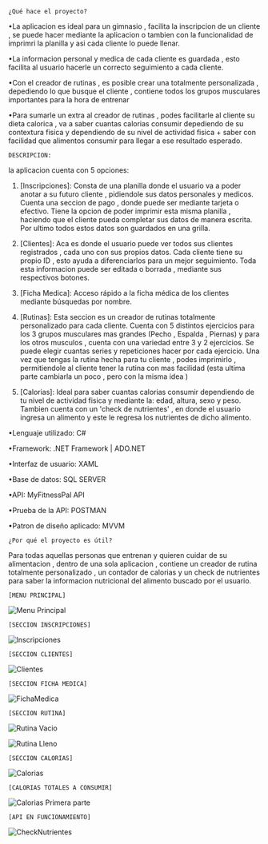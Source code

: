 	¿Qué hace el proyecto?

•La aplicacion es ideal para un gimnasio , facilita la inscripcion de un cliente , se puede hacer mediante la aplicacion o tambien con la funcionalidad de imprimri la planilla y asi cada cliente lo puede llenar.

•La informacion personal y medica de cada cliente es guardada , esto facilita al usuario hacerle un correcto seguimiento a cada cliente.

•Con el creador de rutinas , es posible crear una totalmente personalizada , depediendo lo que busque el cliente , contiene todos los grupos musculares importantes para la hora de entrenar

•Para sumarle un extra al creador de rutinas , podes facilitarle al cliente su dieta calorica , va a saber cuantas calorias consumir depediendo de su contextura fisica y dependiendo de su nivel de actividad fisica + saber con facilidad que alimentos consumir para llegar a ese resultado esperado.

	
 	DESCRIPCION:

la aplicacion cuenta con 5 opciones:

1. [Inscripciones]: Consta de una planilla donde el usuario va a poder anotar a su futuro cliente , pidiendole sus datos personales y medicos. Cuenta una seccion de pago , donde puede ser mediante tarjeta o efectivo. Tiene la opcion de poder imprimir esta misma planilla , haciendo que el cliente pueda completar sus datos de manera escrita. Por ultimo todos estos datos son guardados en una grilla. 

2. [Clientes]: Aca es donde el usuario puede ver todos sus clientes registrados , cada uno con sus propios datos. Cada cliente tiene su propio ID , esto ayuda a diferenciarlos para un mejor seguimiento. Toda esta informacion puede ser editada o borrada , mediante sus respectivos botones.

3. [Ficha Medica]: Acceso rápido a la ficha médica de los clientes mediante búsquedas por nombre.

4. [Rutinas]: Esta seccion es un creador de rutinas totalmente personalizado para cada cliente. Cuenta con 5 distintos ejercicios para los 3 grupos musculares mas grandes (Pecho , Espalda , Piernas) y para los otros musculos , cuenta con una variedad entre 3 y 2 ejercicios. Se puede elegir cuantas series y repeticiones hacer por cada ejercicio. Una vez que tengas la rutina hecha para tu cliente , podes imprimirlo , permitiendole al cliente tener la rutina con mas facilidad (esta ultima parte cambiarla un poco , pero con la misma idea ) 

5. [Calorias]: Ideal para saber cuantas calorias consumir dependiendo de tu nivel de actividad fisica y mediante la: edad, altura, sexo y peso. Tambien cuenta con un 'check de nutrientes' , en donde el usuario ingresa un alimento y este le regresa los nutrientes de dicho alimento.


•Lenguaje utilizado: C#
 
•Framework: .NET Framework | ADO.NET

•Interfaz de usuario: XAML

•Base de datos: SQL SERVER

•API: MyFitnessPal API

•Prueba de la API: POSTMAN

•Patron de diseño aplicado: MVVM
	

	¿Por qué el proyecto es útil?

 Para todas aquellas personas que entrenan y quieren cuidar de su alimentacion , dentro de una sola aplicacion , contiene un creador de rutina totalmente personalizado , un contador de calorias y un check de nutrientes para saber la informacion nutricional del alimento buscado por el usuario.

 	[MENU PRINCIPAL]
 
![Menu Principal](https://github.com/ignacio-ferrer/GymApp/assets/109931660/d9ab4623-a358-40ae-aa43-289a3a8d7821)

	[SECCION INSCRIPCIONES]

![Inscripciones](https://github.com/user-attachments/assets/a503124a-a641-4642-86b3-999c01f35722)

	[SECCION CLIENTES]
![Clientes](https://github.com/user-attachments/assets/70cf9f2c-5b9c-4fdd-8790-4c58a424caf2)

	[SECCION FICHA MEDICA]
![FichaMedica](https://github.com/user-attachments/assets/d5b5f1ae-d7d2-47d1-9975-abf73a67b9fc)

 	[SECCION RUTINA]
![Rutina Vacio](https://github.com/ignacio-ferrer/GymApp/assets/109931660/2f60d2c7-89d9-4ed6-b8f2-6b60e55a2047)

![Rutina Lleno](https://github.com/ignacio-ferrer/GymApp/assets/109931660/8f0870b9-865a-4a66-af72-f09a75501461)

	[SECCION CALORIAS]
![Calorias](https://github.com/ignacio-ferrer/GymApp/assets/109931660/46319c33-1787-4ecd-92f7-4bd4676a2e46)

	[CALORIAS TOTALES A CONSUMIR]
![Calorias Primera parte](https://github.com/ignacio-ferrer/GymApp/assets/109931660/c4e3eb4a-52d2-4351-b389-87756a6ba257)

	[API EN FUNCIONAMIENTO]
![CheckNutrientes](https://github.com/user-attachments/assets/fc5d8a73-db0e-478d-b2d8-fd152f2002fb)
